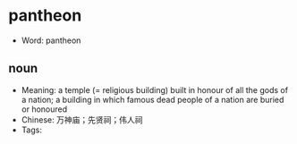 # pantheon

- Word: pantheon

## noun

- Meaning: a temple (= religious building) built in honour of all the gods of a nation; a building in which famous dead people of a nation are buried or honoured
- Chinese: 万神庙；先贤祠；伟人祠
- Tags: 

